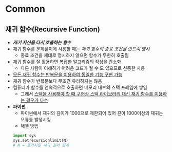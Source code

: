 # Common




## 재귀 함수(Recursive Function)

- **_자기 자신을 다시 호출하는 함수_**
- 재귀 함수를 문제풀이에 사용할 때는 _재귀 함수의 종료 조건을 반드시 명시_
    - 종료 조건을 제대로 명시하지 않으면 함수가 무한히 호출됨
- 재귀 함수를 잘 활용하면 복잡한 알고리즘의 작성을 간소화
    - 다른 사람이 이해하기 어려운 코드가 될 수 도 있으므로 신중한 사용
- <U>모든 재귀 함수는 반복문을 이용하여 동일한 기능 구현 가능</U>
- 재귀 함수가 반복문보다 무조건 유리하지는 않음
- 컴퓨터가 함수를 연속적으로 호출하면 메모리 내부의 스택 프레임에 쌓임
    - 그래서 <U>스택을 사용해야 할 때 구현상 스택 라이브러리 대신 재귀 함수를 이용하는 경우가 다수</U>
- **파이썬**
    - 파이썬에서 재귀의 깊이가 1000으로 제한되어 있어 깊이 1000이상의 재귀는 오류를 발생시킴
    - 해결 방법
    ```python
    import sys
    sys.setrecursionlimit(N)
    # N = 증가시킬 재귀 깊이 한계
    ```
        

